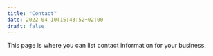 ```yaml
---
title: "Contact"
date: 2022-04-10T15:43:52+02:00
draft: false
---
```

This page is where you can list contact information for your business.
